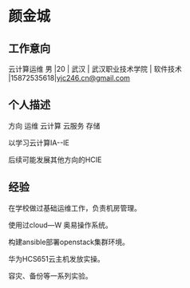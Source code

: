 # 颜金城

## 工作意向 

云计算运维 男 |20 | 武汉 | 武汉职业技术学院 | 软件技术 |15872535618|yjc246.cn@gmail.com

## 个人描述 

方向  运维 云计算 云服务 存储

以学习云计算IA--IE

后续可能发展其他方向的HCIE

## 经验

在学校做过基础运维工作，负责机房管理。

使用过cloud—W 奥易操作系统。

构建ansible部署openstack集群环境。

华为HCS651云主机发放实操。

容灾、备份等一系列实验。
